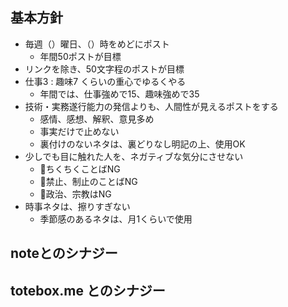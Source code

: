 ## 基本方針
- 毎週（）曜日、（）時をめどにポスト
	- 年間50ポストが目標
- リンクを除き、50文字程のポストが目標
- 仕事3 : 趣味7 くらいの重心でゆるくやる
	- 年間では、仕事強めで15、趣味強めで35
- 技術・実務遂行能力の発信よりも、人間性が見えるポストをする
	- 感情、感想、解釈、意見多め
	- 事実だけで止めない
	- 裏付けのないネタは、裏どりなし明記の上、使用OK
- 少しでも目に触れた人を、ネガティブな気分にさせない
	- 🚷ちくちくことばNG
	- 🚷禁止、制止のことばNG
	- 🚷政治、宗教はNG
- 時事ネタは、擦りすぎない
	- 季節感のあるネタは、月1くらいで使用

## noteとのシナジー

## totebox.me とのシナジー
